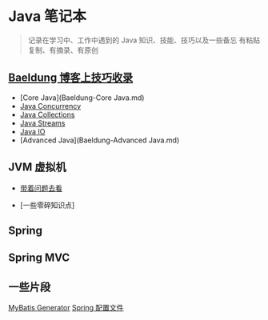 # Java 笔记本

> 记录在学习中、工作中遇到的 Java 知识、技能、技巧以及一些备忘
> 有粘贴复制、有摘录、有原创

## [Baeldung 博客上技巧收录]()

* [Core Java](Baeldung-Core Java.md)
* [Java Concurrency]()
* [Java Collections]()
* [Java Streams]()
* [Java IO]()
* [Advanced Java](Baeldung-Advanced Java.md)

## JVM 虚拟机

* [带着问题去看]()

* [一些零碎知识点]

## Spring

## Spring MVC

## 一些片段

[MyBatis Generator](Mybatis_Generator_配置文件.md)
[Spring 配置文件]()